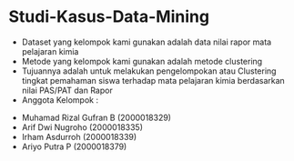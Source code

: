 # Studi-Kasus-Data-Mining
* Dataset yang kelompok kami gunakan adalah data nilai rapor mata pelajaran kimia 
* Metode yang kelompok kami gunakan adalah metode clustering 
* Tujuannya adalah untuk melakukan pengelompokan atau Clustering tingkat pemahaman siswa terhadap mata pelajaran kimia berdasarkan nilai PAS/PAT dan Rapor
* Anggota Kelompok :
- Muhamad Rizal Gufran B  	(2000018329)
- Arif Dwi Nugroho  		(2000018335)
- Irham Asdurroh 		(2000018339)
- Ariyo Putra P 			(2000018379) 
